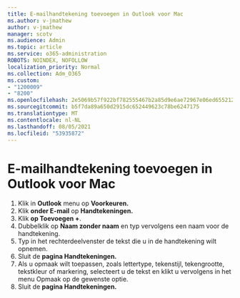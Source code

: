 ```yaml
---
title: E-mailhandtekening toevoegen in Outlook voor Mac
ms.author: v-jmathew
author: v-jmathew
manager: scotv
ms.audience: Admin
ms.topic: article
ms.service: o365-administration
ROBOTS: NOINDEX, NOFOLLOW
localization_priority: Normal
ms.collection: Adm_O365
ms.custom:
- "1200009"
- "8200"
ms.openlocfilehash: 2e5069b57f922bf782555467b2a85d9e6ae72967e06ed655212e8574ed4c091b
ms.sourcegitcommit: b5f7da89a650d2915dc652449623c78be6247175
ms.translationtype: MT
ms.contentlocale: nl-NL
ms.lasthandoff: 08/05/2021
ms.locfileid: "53935872"
---
```

# <a name="add-email-signature-in-outlook-for-mac"></a>E-mailhandtekening toevoegen in Outlook voor Mac

1. Klik in **Outlook** menu op **Voorkeuren.**
2. Klik **onder E-mail** op **Handtekeningen.**
3. Klik **op Toevoegen +**.
4. Dubbelklik op **Naam zonder naam** en typ vervolgens een naam voor de handtekening.
5. Typ in het rechterdeelvenster de tekst die u in de handtekening wilt opnemen.
6. Sluit de **pagina Handtekeningen.**
7. Als u opmaak wilt toepassen, zoals lettertype, tekenstijl, tekengrootte, tekstkleur of markering, selecteert u de tekst en klikt u vervolgens in het menu Opmaak op de gewenste optie.
8. Sluit de **pagina Handtekeningen.**

